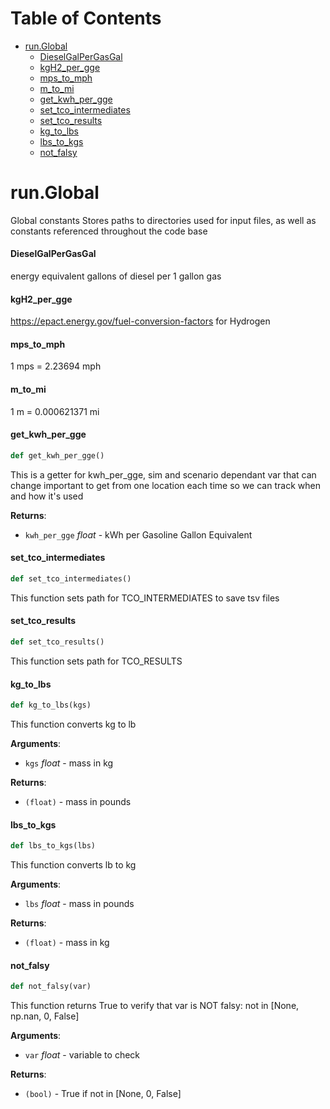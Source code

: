 # Table of Contents

* [run.Global](#run.Global)
  * [DieselGalPerGasGal](#run.Global.DieselGalPerGasGal)
  * [kgH2\_per\_gge](#run.Global.kgH2_per_gge)
  * [mps\_to\_mph](#run.Global.mps_to_mph)
  * [m\_to\_mi](#run.Global.m_to_mi)
  * [get\_kwh\_per\_gge](#run.Global.get_kwh_per_gge)
  * [set\_tco\_intermediates](#run.Global.set_tco_intermediates)
  * [set\_tco\_results](#run.Global.set_tco_results)
  * [kg\_to\_lbs](#run.Global.kg_to_lbs)
  * [lbs\_to\_kgs](#run.Global.lbs_to_kgs)
  * [not\_falsy](#run.Global.not_falsy)

<a id="run.Global"></a>

# run.Global

Global constants
Stores paths to directories used for input files, as well as constants referenced throughout the code base

<a id="run.Global.DieselGalPerGasGal"></a>

#### DieselGalPerGasGal

energy equivalent gallons of diesel per 1 gallon gas

<a id="run.Global.kgH2_per_gge"></a>

#### kgH2\_per\_gge

https://epact.energy.gov/fuel-conversion-factors for Hydrogen

<a id="run.Global.mps_to_mph"></a>

#### mps\_to\_mph

1 mps = 2.23694 mph

<a id="run.Global.m_to_mi"></a>

#### m\_to\_mi

1 m = 0.000621371 mi

<a id="run.Global.get_kwh_per_gge"></a>

#### get\_kwh\_per\_gge

```python
def get_kwh_per_gge()
```

This is a getter for kwh_per_gge, sim and scenario dependant var that can change
important to get from one location each time so we can track when and how it's used

**Returns**:

- `kwh_per_gge` _float_ - kWh per Gasoline Gallon Equivalent

<a id="run.Global.set_tco_intermediates"></a>

#### set\_tco\_intermediates

```python
def set_tco_intermediates()
```

This function sets path for TCO_INTERMEDIATES to save tsv files

<a id="run.Global.set_tco_results"></a>

#### set\_tco\_results

```python
def set_tco_results()
```

This function sets path for TCO_RESULTS

<a id="run.Global.kg_to_lbs"></a>

#### kg\_to\_lbs

```python
def kg_to_lbs(kgs)
```

This function converts kg to lb

**Arguments**:

- `kgs` _float_ - mass in kg
  

**Returns**:

- `(float)` - mass in pounds

<a id="run.Global.lbs_to_kgs"></a>

#### lbs\_to\_kgs

```python
def lbs_to_kgs(lbs)
```

This function converts lb to kg

**Arguments**:

- `lbs` _float_ - mass in pounds
  

**Returns**:

- `(float)` - mass in kg

<a id="run.Global.not_falsy"></a>

#### not\_falsy

```python
def not_falsy(var)
```

This function returns True to verify that var is NOT falsy: not in [None, np.nan, 0, False]


**Arguments**:

- `var` _float_ - variable to check
  

**Returns**:

- `(bool)` - True if not in [None, 0, False]

